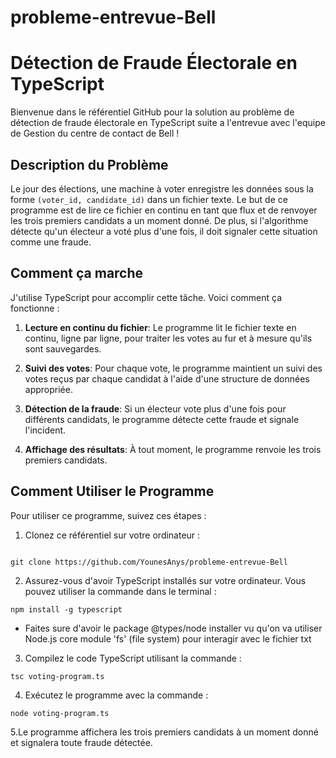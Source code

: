 # probleme-entrevue-Bell

# Détection de Fraude Électorale en TypeScript

Bienvenue dans le référentiel GitHub pour la solution au problème de détection de fraude électorale en TypeScript suite a l'entrevue avec l'equipe de Gestion du centre de contact de Bell !

## Description du Problème

Le jour des élections, une machine à voter enregistre les données sous la forme `(voter_id, candidate_id)` dans un fichier texte. Le but de ce programme est de lire ce fichier en continu en tant que flux et de renvoyer les trois premiers candidats a un moment donné. De plus, si l'algorithme détecte qu'un électeur a voté plus d'une fois, il doit signaler cette situation comme une fraude.

## Comment ça marche

J'utilise TypeScript pour accomplir cette tâche. Voici comment ça fonctionne :

1. **Lecture en continu du fichier**: Le programme lit le fichier texte en continu, ligne par ligne, pour traiter les votes au fur et à mesure qu'ils sont sauvegardes.

2. **Suivi des votes**: Pour chaque vote, le programme maintient un suivi des votes reçus par chaque candidat à l'aide d'une structure de données appropriée.

3. **Détection de la fraude**: Si un électeur vote plus d'une fois pour différents candidats, le programme détecte cette fraude et signale l'incident.

4. **Affichage des résultats**: À tout moment, le programme renvoie les trois premiers candidats.

## Comment Utiliser le Programme

Pour utiliser ce programme, suivez ces étapes :

1. Clonez ce référentiel sur votre ordinateur :
```

git clone https://github.com/YounesAnys/probleme-entrevue-Bell
```


2. Assurez-vous d'avoir TypeScript installés sur votre ordinateur. Vous pouvez utiliser la commande dans le terminal :

```npm install -g typescript```

- Faites sure d'avoir le package @types/node installer vu qu'on va utiliser Node.js core module 'fs' (file system) pour interagir avec le fichier txt 


3. Compilez le code TypeScript utilisant la commande :


```tsc voting-program.ts  ```
     

4. Exécutez le programme avec la commande :
   

```node voting-program.ts```

5.Le programme affichera les trois premiers candidats à un moment donné et signalera toute fraude détectée.

